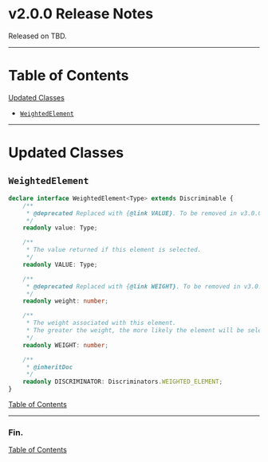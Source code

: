 <!--suppress JSUnresolvedLibraryURL -->
<!-- Coolors Palette Widget -->
<script src="https://coolors.co/palette-widget/widget.js"></script>

<style>
  div.color-block {
      text-align: center;
  }

  .color-block {
      width: 100%;
      margin: 0;
      padding: 0.5em;
  }

  .black-pass {
      color: black;
  }

  .white-pass {
      color: white;
  }
</style>

# v2.0.0 Release Notes

Released on TBD.

----

# Table of Contents

[Updated Classes](#updated-classes)
- [`WeightedElement`](#weightedelement)

----

# Updated Classes

## `WeightedElement`

```typescript
declare interface WeightedElement<Type> extends Discriminable {
    /**
     * @deprecated Replaced with {@link VALUE}. To be removed in v3.0.0.
     */
    readonly value: Type;

    /**
     * The value returned if this element is selected.
     */
    readonly VALUE: Type;

    /**
     * @deprecated Replaced with {@link WEIGHT}. To be removed in v3.0.0.
     */
    readonly weight: number;

    /**
     * The weight associated with this element.
     * The greater the weight, the more likely the element will be selected.
     */
    readonly WEIGHT: number;

    /**
     * @inheritDoc
     */
    readonly DISCRIMINATOR: Discriminators.WEIGHTED_ELEMENT;
}
```

[Table of Contents](#table-of-contents)

----

### Fin.

[Table of Contents](#table-of-contents)
